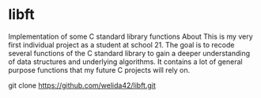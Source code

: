 # libft
Implementation of some C standard library functions
About
This is my very first individual project as a student at school 21. The goal is to recode several functions of the C standard library to gain a deeper understanding of data structures and underlying algorithms. It contains a lot of general purpose functions that my future C projects will rely on.

git clone https://github.com/welida42/libft.git

